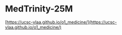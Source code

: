 # MedTrinity-25M
[https://ucsc-vlaa.github.io/o1_medicine/](https://ucsc-vlaa.github.io/o1_medicine/)
